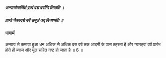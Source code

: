 ##### अन्यायोपार्जितं द्रव्यं दश वर्षाणि तिष्ठति ।
##### प्राप्ते चैकादशे वर्षे समूलं तद् विनश्यति ॥

#### भावार्थ

अन्याय से कमाया हुआ धन अधिक से अधिक दस वर्ष तक आदमी के पास ठहरता है और ग्यारहवां वर्ष प्रारंभ होते ही ब्याज और मूल सहित नष्ट हो जाता है ॥ 6 ॥